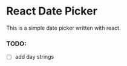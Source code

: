 # React Date Picker

This is a simple date picker written with react.


### TODO:

 - [ ] add day strings